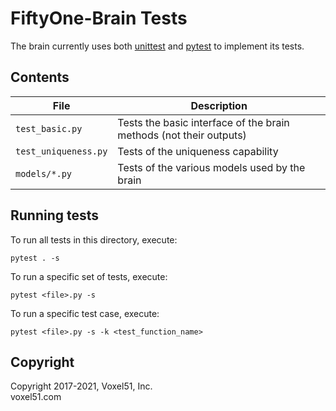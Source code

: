 # FiftyOne-Brain Tests

The brain currently uses both
[unittest](https://docs.python.org/3/library/unittest.html) and
[pytest](https://docs.pytest.org/en/stable) to implement its tests.

## Contents

| File                 | Description                                                        |
| -------------------- | ------------------------------------------------------------------ |
| `test_basic.py`      | Tests the basic interface of the brain methods (not their outputs) |
| `test_uniqueness.py` | Tests of the uniqueness capability                                 |
| `models/*.py`        | Tests of the various models used by the brain                      |

## Running tests

To run all tests in this directory, execute:

```shell
pytest . -s
```

To run a specific set of tests, execute:

```shell
pytest <file>.py -s
```

To run a specific test case, execute:

```shell
pytest <file>.py -s -k <test_function_name>
```

## Copyright

Copyright 2017-2021, Voxel51, Inc.<br> voxel51.com
